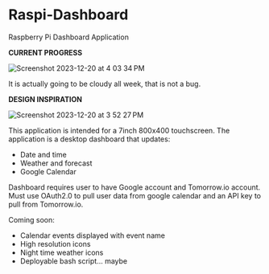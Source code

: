 # Raspi-Dashboard
Raspberry Pi Dashboard Application

**CURRENT PROGRESS**

![Screenshot 2023-12-20 at 4 03 34 PM](https://github.com/Heisenberg-UP/Raspi-Dashboard/assets/99283516/4352f9d2-7dad-4e43-b5a8-d83334dd82fa)

It is actually going to be cloudy all week, that is not a bug.

**DESIGN INSPIRATION**

![Screenshot 2023-12-20 at 3 52 27 PM](https://github.com/Heisenberg-UP/Raspi-Dashboard/assets/99283516/f981dd85-ee0d-4f5a-9bd2-6e8e132ceb1b)

This application is intended for a 7inch 800x400 touchscreen. The application is a desktop dashboard that updates:

- Date and time
- Weather and forecast
- Google Calendar

Dashboard requires user to have Google account and Tomorrow.io account. Must use OAuth2.0 to pull user data from google calendar and an API key to pull from Tomorrow.io.

Coming soon:
- Calendar events displayed with event name
- High resolution icons
- Night time weather icons
- Deployable bash script... maybe
